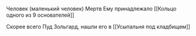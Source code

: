 Человек (маленький человек)
Мертв
Ему принадлежало [[Кольцо одного из 9 основателей]]

Скорее всего Пуд Зольгард, нашли его в [[Усыпальня под кладбищем]]